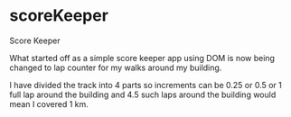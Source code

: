 # scoreKeeper
Score Keeper

What started off as a simple score keeper app using DOM is now being changed to lap counter for my walks around my building.

I have divided the track into 4 parts so increments can be 0.25 or 0.5 or 1 full lap around the building and 4.5 such laps around the building would mean I covered 1 km.